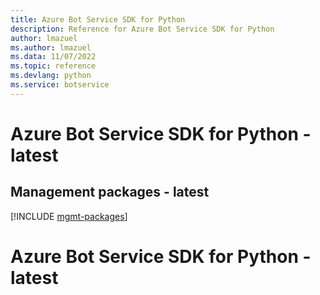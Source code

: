 ```yaml
---
title: Azure Bot Service SDK for Python
description: Reference for Azure Bot Service SDK for Python
author: lmazuel
ms.author: lmazuel
ms.data: 11/07/2022
ms.topic: reference
ms.devlang: python
ms.service: botservice
---
```

# Azure Bot Service SDK for Python - latest

## Management packages - latest
[!INCLUDE [mgmt-packages](bot-service-mgmt-index.md)]
# Azure Bot Service SDK for Python - latest